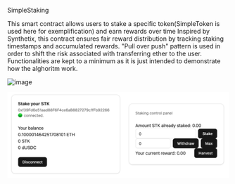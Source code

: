SimpleStaking

This smart contract allows users to stake a specific token(SimpleToken is used here for exemplification) and earn rewards over time
Inspired by Synthetix, this contract ensures fair reward distribution by tracking staking timestamps and accumulated rewards. "Pull over push"
pattern is used in order to shift the risk associated with transferring ether to the user. Functionalities are kept to a minimum as it is just
intended to demonstrate how the alghoritm work.

![image](https://github.com/user-attachments/assets/df968867-a8bd-432e-b236-c589cc3f3bb9)

![The minimum working implementation of the frontend](image.png)
